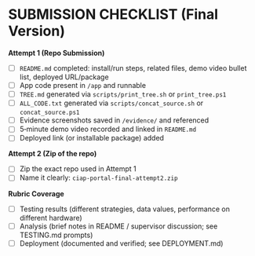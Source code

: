 # SUBMISSION CHECKLIST (Final Version)

**Attempt 1 (Repo Submission)**
- [ ] `README.md` completed: install/run steps, related files, demo video bullet list, deployed URL/package
- [ ] App code present in `/app` and runnable
- [ ] `TREE.md` generated via `scripts/print_tree.sh` or `print_tree.ps1`
- [ ] `ALL_CODE.txt` generated via `scripts/concat_source.sh` or `concat_source.ps1`
- [ ] Evidence screenshots saved in `/evidence/` and referenced
- [ ] 5‑minute demo video recorded and linked in `README.md`
- [ ] Deployed link (or installable package) added

**Attempt 2 (Zip of the repo)**
- [ ] Zip the exact repo used in Attempt 1
- [ ] Name it clearly: `ciap-portal-final-attempt2.zip`

**Rubric Coverage**
- [ ] Testing results (different strategies, data values, performance on different hardware)
- [ ] Analysis (brief notes in README / supervisor discussion; see TESTING.md prompts)
- [ ] Deployment (documented and verified; see DEPLOYMENT.md)
